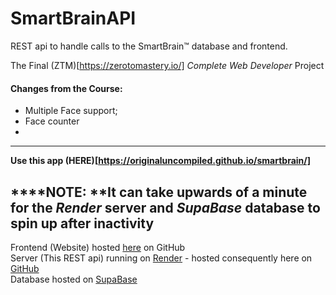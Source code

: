 # SmartBrainAPI

REST api to handle calls to the SmartBrain™ database and frontend.

The Final (ZTM)[https://zerotomastery.io/] *Complete Web Developer* Project

#### Changes from the Course:
- Multiple Face support;
- Face counter
- 

---

**Use this app (HERE)[https://originaluncompiled.github.io/smartbrain/]**

****NOTE: **It can take upwards of a minute for the *Render* server and *SupaBase* database to spin up after inactivity
---

Frontend (Website) hosted [here](https://github.com/originaluncompiled/smartbrain) on GitHub<br>
Server (This REST api) running on [Render](https://render.com/) - hosted consequently here on [GitHub](https://github.com/originaluncompiled/smartbrainapi)<br>
Database hosted on [SupaBase](https://supabase.com/)<br>
